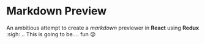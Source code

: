 Markdown Preview
===

An ambitious attempt to create a *markdown* previewer in **React** using
**Redux** :sigh: .. This is going to be.... fun :worried:
